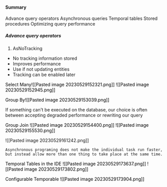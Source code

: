 #### Summary
Advance query operators
Asynchronous queries
Temporal tables
Stored procedures
Optimizing query performance

##### Advance query operators
1) AsNoTracking
- No tracking information stored
- Improves performance
- Use if not updating entities
- Tracking can be enabled later

<mark style="background: transparent;">Select Many</mark><mark style="background: transparent;">![[Pasted image 20230529152321.png]] ![[Pasted image 20230529152945.png]]</mark>

<mark style="background: transparent;">Group By</mark><mark style="background: transparent;">![[Pasted image 20230529153039.png]]</mark>

If something can't be executed on the database, our choice is often between accepting degraded performance or rewriting our query

<mark style="background: transparent;">Group Join</mark> <mark style="background: transparent;">![[Pasted image 20230529154400.png]] ![[Pasted image 20230529155530.png]]</mark>

![[Pasted image 20230529161242.png]]

```ad-quote
Asynchronous programing does not make the individual task run faster, but instead allow more than one thing to take place at the same time.
```

<mark style="background: transparent;">Temporal Tables in the IDE</mark> <mark style="background: transparent;">![[Pasted image 20230529173637.png]] ![[Pasted image 20230529173802.png]]</mark>

<mark style="background: transparent;">Configurable Temporable</mark> <mark style="background: transparent;">![[Pasted image 20230529173904.png]]</mark>